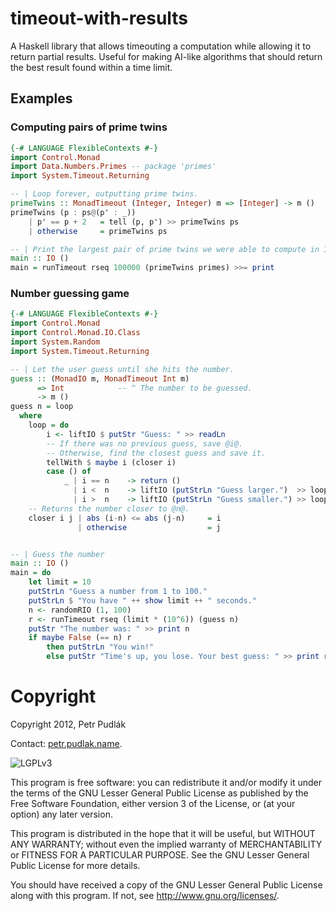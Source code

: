 # timeout-with-results

A Haskell library that allows timeouting a computation while allowing it to
return partial results.  Useful for making AI-like algorithms that should
return the best result found within a time limit.

## Examples

### Computing pairs of prime twins

```haskell
{-# LANGUAGE FlexibleContexts #-}
import Control.Monad
import Data.Numbers.Primes -- package 'primes'
import System.Timeout.Returning

-- | Loop forever, outputting prime twins.
primeTwins :: MonadTimeout (Integer, Integer) m => [Integer] -> m ()
primeTwins (p : ps@(p' : _))
    | p' == p + 2   = tell (p, p') >> primeTwins ps
    | otherwise     = primeTwins ps

-- | Print the largest pair of prime twins we were able to compute in 100ms.
main :: IO ()
main = runTimeout rseq 100000 (primeTwins primes) >>= print
```

### Number guessing game

```haskell
{-# LANGUAGE FlexibleContexts #-}
import Control.Monad
import Control.Monad.IO.Class
import System.Random
import System.Timeout.Returning

-- | Let the user guess until she hits the number.
guess :: (MonadIO m, MonadTimeout Int m)
      => Int            -- ^ The number to be guessed.
      -> m ()
guess n = loop
  where
    loop = do
        i <- liftIO $ putStr "Guess: " >> readLn
        -- If there was no previous guess, save @i@.
        -- Otherwise, find the closest guess and save it.
        tellWith $ maybe i (closer i)
        case () of
            _ | i == n    -> return ()
              | i <  n    -> liftIO (putStrLn "Guess larger.")  >> loop
              | i >  n    -> liftIO (putStrLn "Guess smaller.") >> loop
    -- Returns the number closer to @n@.
    closer i j | abs (i-n) <= abs (j-n)     = i
               | otherwise                  = j


-- | Guess the number
main :: IO ()
main = do
    let limit = 10
    putStrLn "Guess a number from 1 to 100."
    putStrLn $ "You have " ++ show limit ++ " seconds."
    n <- randomRIO (1, 100)
    r <- runTimeout rseq (limit * (10^6)) (guess n)
    putStr "The number was: " >> print n
    if maybe False (== n) r
        then putStrLn "You win!"
        else putStr "Time's up, you lose. Your best guess: " >> print r
```

# Copyright

Copyright 2012, Petr Pudlák

Contact: [petr.pudlak.name](http://petr.pudlak.name/).

![LGPLv3](https://www.gnu.org/graphics/lgplv3-88x31.png)

This program is free software: you can redistribute it and/or modify it under
the terms of the GNU Lesser General Public License as published by the Free
Software Foundation, either version 3 of the License, or (at your option) any
later version.

This program is distributed in the hope that it will be useful, but WITHOUT ANY
WARRANTY; without even the implied warranty of MERCHANTABILITY or FITNESS FOR A
PARTICULAR PURPOSE.  See the GNU Lesser General Public License for more
details.

You should have received a copy of the GNU Lesser General Public License along
with this program.  If not, see <http://www.gnu.org/licenses/>.

